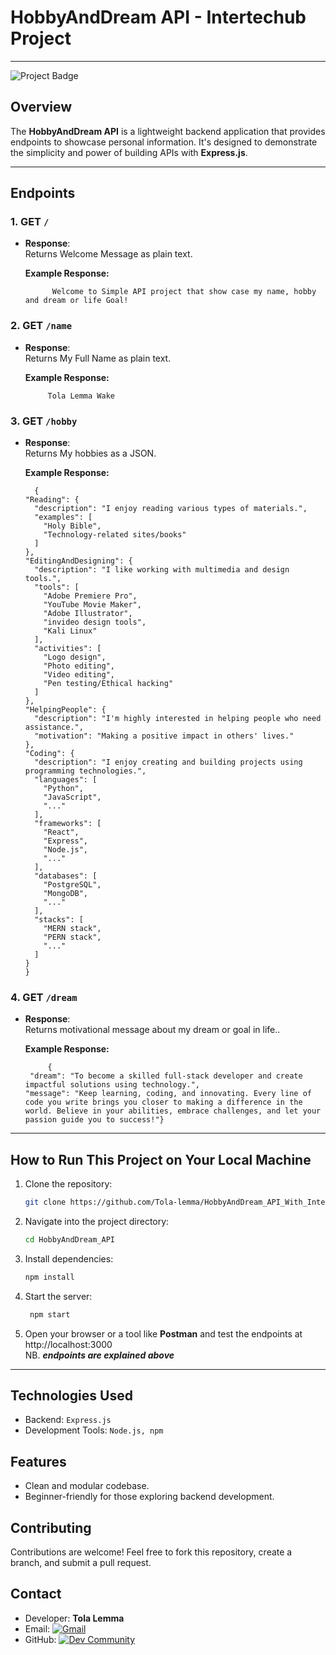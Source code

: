 # **HobbyAndDream API - Intertechub Project**
<hr>

![Project Badge](https://img.shields.io/badge/Status-Active-green)

## **Overview**

The **HobbyAndDream API** is a lightweight backend application that provides endpoints to showcase personal information. It's designed to demonstrate the simplicity and power of building APIs with **Express.js**.

---

## **Endpoints**

### 1. **GET `/`**

- **Response**:  
  Returns Welcome Message as plain text.

  **Example Response:**

  ```text
        Welcome to Simple API project that show case my name, hobby and dream or life Goal!
  ```

### 2. **GET `/name`**

- **Response**:  
  Returns My Full Name as plain text.

  **Example Response:**

  ```text
       Tola Lemma Wake
  ```

### 3. **GET `/hobby`**

- **Response**:  
   Returns My hobbies as a JSON.

  **Example Response:**

  ```text
    {
  "Reading": {
    "description": "I enjoy reading various types of materials.",
    "examples": [
      "Holy Bible",
      "Technology-related sites/books"
    ]
  },
  "EditingAndDesigning": {
    "description": "I like working with multimedia and design tools.",
    "tools": [
      "Adobe Premiere Pro",
      "YouTube Movie Maker",
      "Adobe Illustrator",
      "invideo design tools",
      "Kali Linux"
    ],
    "activities": [
      "Logo design",
      "Photo editing",
      "Video editing",
      "Pen testing/Ethical hacking"
    ]
  },
  "HelpingPeople": {
    "description": "I'm highly interested in helping people who need assistance.",
    "motivation": "Making a positive impact in others' lives."
  },
  "Coding": {
    "description": "I enjoy creating and building projects using programming technologies.",
    "languages": [
      "Python",
      "JavaScript",
      "..."
    ],
    "frameworks": [
      "React",
      "Express",
      "Node.js",
      "..."
    ],
    "databases": [
      "PostgreSQL",
      "MongoDB",
      "..."
    ],
    "stacks": [
      "MERN stack",
      "PERN stack",
      "..."
    ]
  }
  }
  ```

### 4. **GET `/dream`**

- **Response**:  
  Returns motivational message about my dream or goal in life..

  **Example Response:**

  ```text
       {
   "dream": "To become a skilled full-stack developer and create impactful solutions using technology.",
  "message": "Keep learning, coding, and innovating. Every line of code you write brings you closer to making a difference in the world. Believe in your abilities, embrace challenges, and let your passion guide you to success!"}
  ```
---

## **How to Run This Project on Your Local Machine**
1. Clone the repository:
   ```bash
   git clone https://github.com/Tola-lemma/HobbyAndDream_API_With_Intertechub.git
2. Navigate into the project directory:
   ```bash
   cd HobbyAndDream_API 
3. Install dependencies:
   ```bash
   npm install
4. Start the server:
   ```bash
    npm start
5. Open your browser or a tool like <strong>Postman</strong> and test the endpoints at http://localhost:3000     
NB. <b><i>endpoints are explained above</i></b>
---
## **Technologies Used**
- Backend: `Express.js`
- Development Tools: `Node.js, npm`
## **Features**
- Clean and modular codebase.
- Beginner-friendly for those exploring backend development.
## **Contributing**
Contributions are welcome! Feel free to fork this repository, create a branch, and submit a pull request.
## **Contact**
- Developer: <b>Tola Lemma</b>
- Email: [ ![Gmail](https://img.shields.io/badge/Gmail-D14836?style=badge&logo=gmail&logoColor=white)](mailto:tolalemma@gmail.com)  
- GitHub:  [![Dev Community](https://img.shields.io/badge/GitHub-100000?style=badge&logo=github&logoColor=white)](https://github.com/Tola-lemma) 

